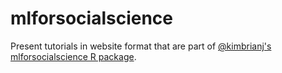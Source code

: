 # mlforsocialscience
Present tutorials in website format that are part of [@kimbrianj's mlforsocialscience R package](https://github.com/kimbrianj/mlforsocialscience).
